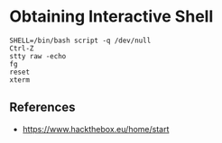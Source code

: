 # Obtaining Interactive Shell

    SHELL=/bin/bash script -q /dev/null
    Ctrl-Z
    stty raw -echo
    fg
    reset
    xterm

## References

* https://www.hackthebox.eu/home/start